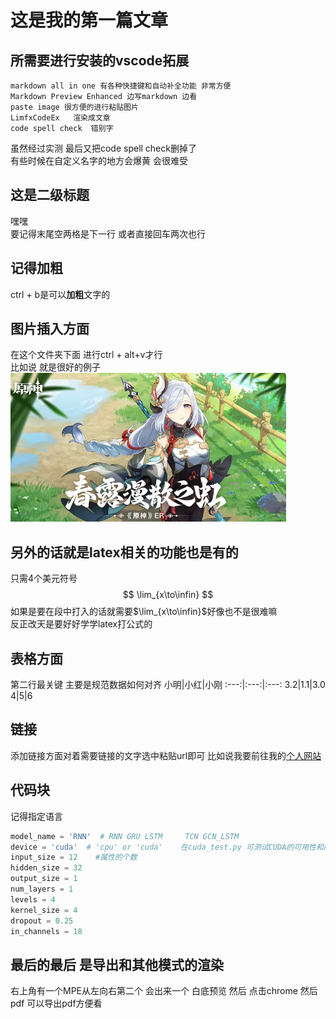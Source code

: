 # 这是我的第一篇文章
## 所需要进行安装的vscode拓展
```dotnetcli
markdown all in one 有各种快捷键和自动补全功能 非常方便
Markdown Preview Enhanced 边写markdown 边看
paste image 很方便的进行粘贴图片
LimfxCodeEx   渲染成文章
code spell check  错别字
```
虽然经过实测 最后又把code spell check删掉了  
有些时候在自定义名字的地方会爆黄 会很难受
## 这是二级标题
嘿嘿  
要记得末尾空两格是下一行 或者直接回车两次也行

## 记得加粗
ctrl + b是可以**加粗**文字的  
## 图片插入方面
在这个文件夹下面 进行ctrl + alt+v才行  
比如说  就是很好的例子  
![](2023-03-29-20-51-02.png)  

## 另外的话就是latex相关的功能也是有的 
只需4个美元符号
$$
\lim_{x\to\infin}
$$
如果是要在段中打入的话就需要$\lim_{x\to\infin}$好像也不是很难嘛  
反正改天是要好好学学latex打公式的
## 表格方面
第二行最关键 主要是规范数据如何对齐
小明|小红|小刚
:---:|:---:|:---:
3.2|1.1|3.0
4|5|6

## 链接
添加链接方面对着需要链接的文字选中粘贴url即可
比如说我要前往我的[个人网站](https://tobewca.com/)  
## 代码块
记得指定语言
```python
model_name = 'RNN'  # RNN GRU LSTM     TCN GCN_LSTM
device = 'cuda'  # 'cpu' or 'cuda'    在cuda_test.py 可测试CUDA的可用性和版本
input_size = 12    #属性的个数
hidden_size = 32
output_size = 1
num_layers = 1
levels = 4
kernel_size = 4
dropout = 0.25
in_channels = 18

```
## 最后的最后 是导出和其他模式的渲染
右上角有一个MPE从左向右第二个  会出来一个 白底预览
然后 点击chrome 然后pdf 可以导出pdf方便看

